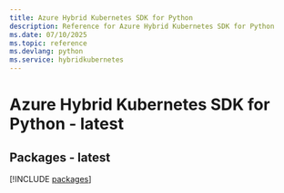 ```yaml
---
title: Azure Hybrid Kubernetes SDK for Python
description: Reference for Azure Hybrid Kubernetes SDK for Python
ms.date: 07/10/2025
ms.topic: reference
ms.devlang: python
ms.service: hybridkubernetes
---
```

# Azure Hybrid Kubernetes SDK for Python - latest
## Packages - latest
[!INCLUDE [packages](hybrid-kubernetes-index.md)]